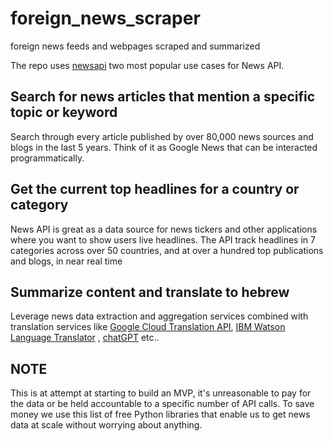 # foreign_news_scraper
foreign news feeds and webpages scraped and summarized


The repo uses [newsapi](https://newsapi.org/docs/get-started) two most popular use cases for News API.

## Search for news articles that mention a specific topic or keyword
Search through every article published by over 80,000 news sources and blogs in the last 5 years. Think of it as Google News that can be interacted programmatically.

## Get the current top headlines for a country or category

News API is great as a data source for news tickers and other applications where you want to show users live headlines. The API track headlines in 7 categories across over 50 countries, and at over a hundred top publications and blogs, in near real time


## Summarize content and translate to hebrew 

Leverage news data extraction and aggregation services combined with translation services like [Google Cloud Translation API](https://cloud.google.com/translate/docs), [IBM Watson Language Translator](https://cloud.ibm.com/apidocs/language-translator) , [chatGPT](https://chat.openai.com/) etc..


## NOTE
This is at attempt at starting to build an MVP, it's unreasonable to pay for the data or be held accountable to a specific number of API calls. 
To save money we use this list of free Python libraries that enable us to get news data at scale without worrying about anything. 
